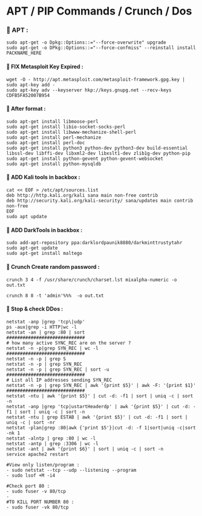 # APT / PIP Commands / Crunch / Dos

### &#x1F539; APT :
    sudo apt-get -o Dpkg::Options::="--force-overwrite" upgrade
    sudo apt-get -o DPkg::Options::="--force-confmiss" --reinstall install PACKNAME_HERE
    

#### &#x1F539; FIX Metasploit Key Expired :
    wget -O - http://apt.metasploit.com/metasploit-framework.gpg.key | sudo apt-key add -
    sudo apt-key adv --keyserver hkp://keys.gnupg.net --recv-keys CDFB5FA52007B954
    
#### &#x1F539; After format :
    sudo apt-get install libmoose-perl
    sudo apt-get install libio-socket-socks-perl
    sudo apt-get install libwww-mechanize-shell-perl
    sudo apt-get install perl-mechanize
    sudo apt-get install perl-doc
    sudo apt-get install python3 python-dev python3-dev build-essential libssl-dev libffi-dev libxml2-dev libxslt1-dev zlib1g-dev python-pip
    sudo apt-get install python-gevent python-gevent-websocket
    sudo apt-get install python-mysqldb
    
#### &#x1F539; ADD Kali tools in backbox : 
    cat << EOF > /etc/apt/sources.list
    deb http://http.kali.org/kali sana main non-free contrib
    deb http://security.kali.org/kali-security/ sana/updates main contrib non-free
    EOF
    sudo apt update
    
    
#### &#x1F539; ADD DarkTools in backbox :
    sudo add-apt-repository ppa:darklordpaunik8880/darkminttrustytahr
    sudo apt-get update
    sudo apt-get install maltego

#### &#x1F539; Crunch Create random password :

   `crunch 3 4 -f /usr/share/crunch/charset.lst mixalpha-numeric -o out.txt`
   
   `crunch 8 8 -t 'admin'%%%  -o out.txt`

#### &#x1F539; Stop & check DDos : 
    netstat -anp |grep 'tcp\|udp'
    ps -aux|grep -i HTTP|wc -l
    netstat -an | grep :80 | sort
    #############################
    # how many active SYNC_REC are on the server ?
    netstat -n -p|grep SYN_REC | wc -l
    #############################
    netstat -n -p | grep S
    netstat -n -p | grep SYN_REC
    netstat -n -p | grep SYN_REC | sort -u
    #############################
    # List all IP addresses sending SYN_REC
    netstat -n -p | grep SYN_REC | awk '{print $5}' | awk -F: '{print $1}'
    #############################
    netstat -ntu | awk '{print $5}' | cut -d: -f1 | sort | uniq -c | sort -n
    netstat -anp |grep 'tcp|ustartHeaderdp' | awk '{print $5}' | cut -d: -f1 | sort | uniq -c | sort -n
    netstat -ntu | grep ESTAB | awk '{print $5}' | cut -d: -f1 | sort | uniq -c | sort -nr
    netstat -plan|grep :80|awk {'print $5'}|cut -d: -f 1|sort|uniq -c|sort -nk 1
    netstat -alntp | grep :80 | wc -l
    netstat -antp | grep :3306 | wc -l
    netstat -ant | awk '{print $6}' | sort | uniq -c | sort -n
    service apache2 restart

    #View only listen/program :
    - sudo netstat --tcp --udp --listening --program
    - sudo lsof +M -i4
    
    #Check port 80 :
    - sudo fuser -v 80/tcp
    - 
    #TO KILL PORT NUMBER 80 :
    - sudo fuser -vk 80/tcp
